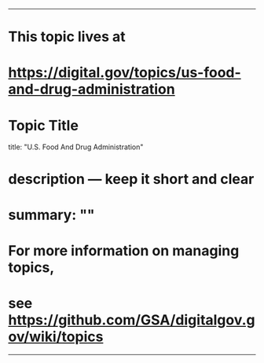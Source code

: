 
---
# This topic lives at
# https://digital.gov/topics/us-food-and-drug-administration

# Topic Title
title: "U.S. Food And Drug Administration"

# description — keep it short and clear
# summary: ""


# For more information on managing topics,
# see https://github.com/GSA/digitalgov.gov/wiki/topics
---